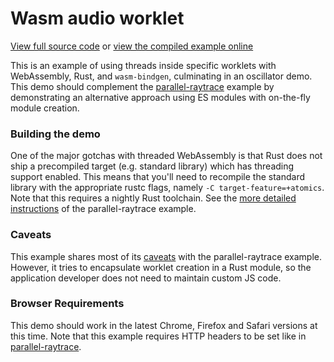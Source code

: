 # Wasm audio worklet

[View full source code][code] or [view the compiled example online][online]

[online]: https://wasm-bindgen.netlify.app/exbuild/wasm-audio-worklet/
[code]: https://github.com/wasm-bindgen/wasm-bindgen/tree/master/examples/wasm-audio-worklet

This is an example of using threads inside specific worklets with WebAssembly,
Rust, and `wasm-bindgen`, culminating in an oscillator demo. This demo should
complement the [parallel-raytrace][parallel-raytrace] example by
demonstrating an alternative approach using ES modules with on-the-fly module
creation.

[parallel-raytrace]: https://wasm-bindgen.github.io/wasm-bindgen/examples/raytrace.html

### Building the demo

One of the major gotchas with threaded WebAssembly is that Rust does not ship a
precompiled target (e.g. standard library) which has threading support enabled.
This means that you'll need to recompile the standard library with the
appropriate rustc flags, namely
`-C target-feature=+atomics`.
Note that this requires a nightly Rust toolchain. See the [more detailed
instructions][build] of the parallel-raytrace example.

[build]: https://wasm-bindgen.github.io/wasm-bindgen/examples/raytrace.html#building-the-demo

### Caveats

This example shares most of its [caveats][caveats] with the parallel-raytrace
example. However, it tries to encapsulate worklet creation in a Rust module, so
the application developer does not need to maintain custom JS code.

[caveats]: https://wasm-bindgen.github.io/wasm-bindgen/examples/raytrace.html#caveats

### Browser Requirements

This demo should work in the latest Chrome, Firefox and Safari versions at this time.
Note that this example requires HTTP headers to be set like in
[parallel-raytrace][headers].

[firefox-worklet-import]: https://bugzilla.mozilla.org/show_bug.cgi?id=1572644
[headers]: https://wasm-bindgen.github.io/wasm-bindgen/examples/raytrace.html#browser-requirements
